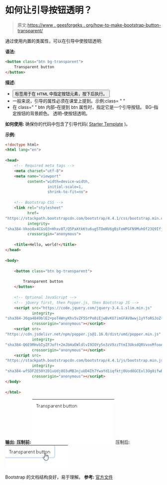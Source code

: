 # 如何让引导按钮透明？

> 原文:[https://www . geesforgeks . org/how-to-make-bootstrap-button-transparent/](https://www.geeksforgeeks.org/how-to-make-bootstrap-button-transparent/)

通过使用内置的类属性，可以在引导中使按钮透明:

**语法:**

```html
<button class="btn bg-transparent">
    Transparent button
</button>
```

**描述:**

*   <button>标签用于在 HTML 中指定按钮元素，按下后执行。</button>
*   一般来说，引导的属性必须在课堂上提到。示例:class= " "
*   在 class=" "
    btn 内部–在提到 btn 属性时，指定它是一个引导按钮。
    BG–指定按钮的背景颜色。
    透明–使按钮透明。

**如何使用:**
确保你的代码中包含了引导代码( [Starter Template](https://getbootstrap.com/docs/4.4/getting-started/introduction/) )。

**示例:**

```html
<!doctype html>
<html lang="en">

<head>
    <!-- Required meta tags -->
    <meta charset="utf-8">
    <meta name="viewport" 
          content="width=device-width, 
                   initial-scale=1, 
                   shrink-to-fit=no">

    <!-- Bootstrap CSS -->
    <link rel="stylesheet" 
          href=
"https://stackpath.bootstrapcdn.com/bootstrap/4.4.1/css/bootstrap.min.css"
          integrity=
"sha384-Vkoo8x4CGsO3+Hhxv8T/Q5PaXtkKtu6ug5TOeNV6gBiFeWPGFN9MuhOf23Q9Ifjh" 
          crossorigin="anonymous">

    <title>Hello, world!</title>
</head>

<body>

    <button class="btn bg-transparent">

        Transparent button
    </button>

    <!-- Optional JavaScript -->
    <!-- jQuery first, then Popper.js, then Bootstrap JS -->
    <script src="https://code.jquery.com/jquery-3.4.1.slim.min.js"
            integrity=
"sha384-J6qa4849blE2+poT4WnyKhv5vZF5SrPo0iEjwBvKU7imGFAV0wwj1yYfoRSJoZ+n" 
            crossorigin="anonymous"></script>
    <script src=
"https://cdn.jsdelivr.net/npm/popper.js@1.16.0/dist/umd/popper.min.js"
            integrity=
"sha384-Q6E9RHvbIyZFJoft+2mJbHaEWldlvI9IOYy5n3zV9zzTtmI3UksdQRVvoxMfooAo" 
            crossorigin="anonymous"></script>
    <script src=
"https://stackpath.bootstrapcdn.com/bootstrap/4.4.1/js/bootstrap.min.js" 
            integrity=
"sha384-wfSDF2E50Y2D1uUdj0O3uMBJnjuUD4Ih7YwaYd1iqfktj0Uod8GCExl3Og8ifwB6" 
            crossorigin="anonymous"></script>
</body>

</html>
```

**输出:**
**压制前:**
![](img/10453d63123c783d5e8c97799219f413.png)
压制后:
![](img/aa1a90c641f446fc525b39c28812365d.png)

Bootstrap 的文档结构良好，易于理解。
**参考:** [官方文件](https://getbootstrap.com/)